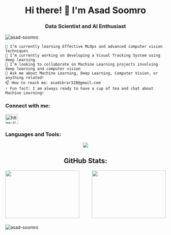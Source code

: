 <h1 align="center">Hi there! 👋 I'm Asad Soomro</h1>
<h3 align="center">Data Scientist and AI Enthusiast</h3>
<p align="left"> <img src="https://komarev.com/ghpvc/?username=asad-soomro&label=Profile%20views&color=0e75b6&style=flat" alt="asad-soomro" /> </p>

    🌱 I’m currently learning Effective MLOps and advanced computer vision techniques
    🔭 I’m currently working on developing a Visual Tracking System using deep learning
    👯 I’m looking to collaborate on Machine Learning projects involving deep learning and computer vision
    💬 Ask me about Machine Learning, Deep Learning, Computer Vision, or anything related!
    📫 How to reach me: asadibrar320@gmail.com
    ⚡ Fun fact: I am always ready to have a cup of tea and chat about Machine Learning!

<h3 align="left">Connect with me:</h3>
<p align="left">
<a href="https://linkedin.com/in/https://www.linkedin.com/in/asadsoomro00/" target="_blank"><img align="center" src="https://raw.githubusercontent.com/rahuldkjain/github-profile-readme-generator/master/src/images/icons/Social/linked-in-alt.svg" alt="https://www.linkedin.com/in/asadsoomro00/" height="30" width="40" /></a>
</p>
<h3 align="left">Languages and Tools:</h3>
<p align="center">
  <a href="https://skillicons.dev">
    <img src="https://skillicons.dev/icons?i=py,pytorch,tensorflow,scikit-learn,opencv,bash,github,cpp,docker,js,unity&perline=5" />
  </a>
</p>
<h2 align="center">GitHub Stats:</h2>
<div class="container" style="display: flex; justify-content: center; align-items: center; height: 150px;">
  <img class="img" style="height: 100%; margin-right: 20px;" src="https://github-readme-stats.vercel.app/api?username=asad-soomro&show_icons=true&locale=en&theme=vue-dark" />
  <img class="img" style="height: 100%; margin-left: 20px;" src="https://github-readme-stats.vercel.app/api/top-langs?username=asad-soomro&show_icons=true&locale=en&layout=compact&theme=vue-dark" />
</div>
<p style="margin-top: 20px; margin-bottom: 20px;"><img align="center" src="https://github-readme-streak-stats.herokuapp.com/?user=asad-soomro&show_icons=true&locale=en&layout=compact&theme=vue-dark" alt="asad-soomro" /></p>
